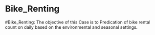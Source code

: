 # Bike_Renting
#Bike_Renting: The objective of this Case is to Predication of bike rental count on daily based on the environmental and seasonal settings.
